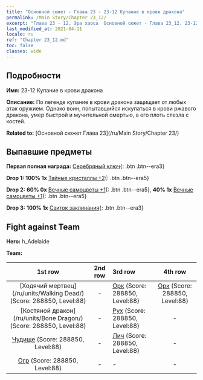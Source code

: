 ```yaml
---
title: "Основной сюжет - Глава 23 - 23-12 Купание в крови дракона"
permalink: /Main Story/Chapter 23_12/
excerpt: "Глава 23 - 12. Эра хаоса  Основной сюжет - Глава 23_12. 23-12 Купание в крови дракона"
last_modified_at: 2021-04-11
locale: ru
ref: "Chapter 23_12.md"
toc: false
classes: wide
---
```


## Подробности

 **Имя:** 23-12 Купание в крови дракона

 **Описание:** По легенде купание в крови дракона защищает от любых атак оружием. Однако воин, попытавшийся искупаться в крови ржавого дракона, умер быстрой и мучительной смертью, а его плоть слезла с костей.

 **Related to:** [Основной сюжет Глава 23](/ru/Main Story/Chapter 23/)

## Выпавшие предметы

 **Первая полная награда:** [Серебряный ключ](/ru/Items/con_693/){: .btn .btn--era3}

 **Drop 1:** **100% 1x** [Тайные кристаллы +2](/ru/Items/mat_80/){: .btn .btn--era5}

 **Drop 2:** **60% 0x** [Вечные самоцветы +1](/ru/Items/mat_72/){: .btn .btn--era5}, **40% 1x** [Вечные самоцветы +1](/ru/Items/mat_72/){: .btn .btn--era5}

 **Drop 3:** **100% 1x** [Свиток заклинания](/ru/Items/con_694/){: .btn .btn--era3}


## Fight against Team
 **Hero:** h_Adelaide

 **Team:**


  | 1st row | 2nd row | 3rd row | 4th row |
  |:----:|:----:|:----|:----:|
  | [Ходячий мертвец](/ru/units/Walking Dead/) (Score: 288850, Level:88)  | - | [Орк](/ru/units/Orc/) (Score: 288850, Level:88)  | [Орк](/ru/units/Orc/) (Score: 288850, Level:88)  |
  | [Костяной дракон](/ru/units/Bone Dragon/) (Score: 288850, Level:88)  | - | [Рух](/ru/units/Roc/) (Score: 288850, Level:88)  | - |
  | [Чудище](/ru/units/Behemoth/) (Score: 288850, Level:88)  | - | [Лич](/ru/units/Lich/) (Score: 288850, Level:88)  | - |
  | [Огр](/ru/units/Ogre/) (Score: 288850, Level:88)  | - | - | - |


